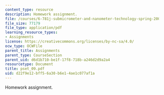 ```yaml
---
content_type: resource
description: Homework assignment.
file: /courses/6-781j-submicrometer-and-nanometer-technology-spring-2006/d22f9e12bff56a30b6e14ae1c077af1a_pset_09.pdf
file_size: 77179
file_type: application/pdf
learning_resource_types:
- Assignments
license: https://creativecommons.org/licenses/by-nc-sa/4.0/
ocw_type: OCWFile
parent_title: Assignments
parent_type: CourseSection
parent_uid: d6d1b710-be1f-17f8-718b-a246d2d9a2a4
resourcetype: Document
title: pset_09.pdf
uid: d22f9e12-bff5-6a30-b6e1-4ae1c077af1a
---
```

Homework assignment.